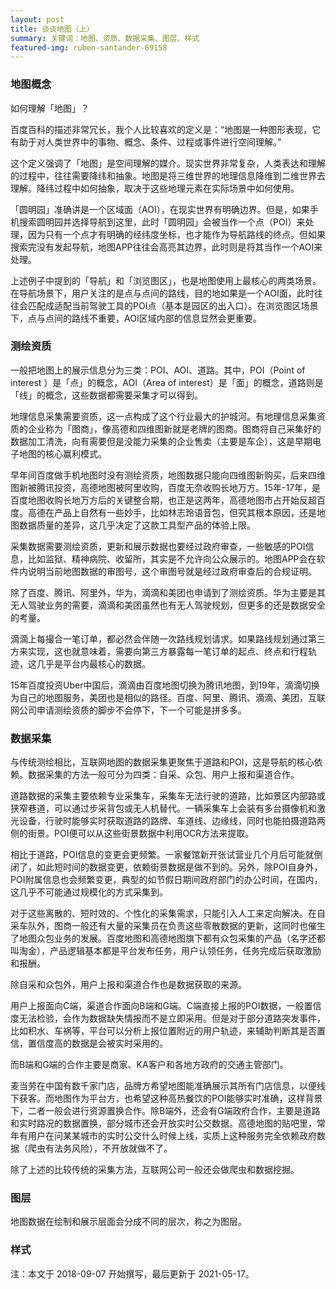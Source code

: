 ```yaml
---
layout: post
title: 谈谈地图（上）
summary: 关键词：地图、资质、数据采集、图层、样式
featured-img: ruben-santander-69158
---
```

### 地图概念

如何理解「地图」？

百度百科的描述非常冗长，我个人比较喜欢的定义是：“地图是一种图形表现，它有助于对人类世界中的事物、概念、条件、过程或事件进行空间理解。”

这个定义强调了「地图」是空间理解的媒介。现实世界非常复杂，人类表达和理解的过程中，往往需要降纬和抽象。地图是将三维世界的地理信息降维到二维世界去理解。降纬过程中如何抽象，取决于这些地理元素在实际场景中如何使用。

「圆明园」准确讲是一个区域面（AOI），在现实世界有明确边界。但是，如果手机搜索圆明园并选择导航到这里，此时「圆明园」会被当作一个点（POI）来处理，因为只有一个点才有明确的经纬度坐标，也才能作为导航路线的终点。但如果搜索完没有发起导航，地图APP往往会高亮其边界，此时则是将其当作一个AOI来处理。

上述例子中提到的「导航」和「浏览图区」，也是地图使用上最核心的两类场景。在导航场景下，用户关注的是点与点间的路线，目的地如果是一个AOI面，此时往往会匹配成适配当前驾驶工具的POI点（基本是园区的出入口）。在浏览图区场景下，点与点间的路线不重要，AOI区域内部的信息显然会更重要。


### 测绘资质

一般把地图上的展示信息分为三类：POI、AOI、道路。其中，POI（Point of interest ）是「点」的概念，AOI（Area of interest）是「面」的概念，道路则是「线」的概念，这些数据都需要采集才可以得到。 

地理信息采集需要资质，这一点构成了这个行业最大的护城河。有地理信息采集资质的企业称为「图商」，像高德和四维图新就是老牌的图商。图商将自己采集好的数据加工清洗，向有需要但是没能力采集的企业售卖（主要是车企），这是早期电子地图的核心赢利模式。

早年间百度做手机地图时没有测绘资质，地图数据只能向四维图新购买，后来四维图新被腾讯投资，高德地图被阿里收购，百度无奈收购长地万方。15年-17年，是百度地图收购长地万方后的关键整合期，也正是这两年，高德地图市占开始反超百度。高德在产品上自然有一些妙手，比如林志玲语音包，但究其根本原因，还是地图数据质量的差异，这几乎决定了这款工具型产品的体验上限。

采集数据需要测绘资质，更新和展示数据也要经过政府审查，一些敏感的POI信息，比如监狱、精神病院、收留所，其实是不允许向公众展示的。地图APP会在软件内说明当前地图数据的审图号，这个审图号就是经过政府审查后的合规证明。

除了百度、腾讯、阿里外，华为，滴滴和美团也申请到了测绘资质。华为主要是其无人驾驶业务的需要，滴滴和美团虽然也有无人驾驶规划，但更多的还是数据安全的考量。

滴滴上每撮合一笔订单，都必然会伴随一次路线规划请求。如果路线规划通过第三方来实现，这也就意味着，需要向第三方暴露每一笔订单的起点、终点和行程轨迹，这几乎是平台内最核心的数据。

15年百度投资Uber中国后，滴滴由百度地图切换为腾讯地图，到19年，滴滴切换为自己的地图服务，美团也是相似的路径。百度、阿里、腾讯、滴滴、美团，互联网公司申请测绘资质的脚步不会停下，下一个可能是拼多多。


### 数据采集

与传统测绘相比，互联网地图的数据采集更聚焦于道路和POI，这是导航的核心依赖。数据采集的方法一般可分为四类：自采、众包、用户上报和渠道合作。

道路数据的采集主要依赖专业采集车，采集车无法行驶的道路，比如景区内部路或狭窄巷道，可以通过步采背包或无人机替代。一辆采集车上会装有多台摄像机和激光设备，行驶时能够实时获取道路的路牌、车道线、边缘线，同时也能拍摄道路两侧的街景。POI便可以从这些街景数据中利用OCR方法来提取。

相比于道路，POI信息的变更会更频繁。一家餐馆新开张试营业几个月后可能就倒闭了，如此短时间的数据变更，依赖街景数据是做不到的。另外，除POI自身外，POI附属信息也会频繁变更，典型的如节假日期间政府部门的办公时间，在国内，这几乎不可能通过规模化的方式采集到。

对于这些离散的、短时效的、个性化的采集需求，只能引入人工来定向解决。在自采车队外，图商一般还有大量的采集员在负责这些零散数据的更新，这同时也催生了地图众包业务的发展。百度地图和高德地图旗下都有众包采集的产品（名字还都叫淘金），产品逻辑基本都是平台发布任务，用户认领任务，任务完成后获取激励和报酬。

除自采和众包外，用户上报和渠道合作也是数据获取的来源。

用户上报面向C端，渠道合作面向B端和G端。C端直接上报的POI数据，一般置信度无法检验，会作为数据缺失情报而不是立即采用。但是对于部分道路突发事件，比如积水、车祸等，平台可以分析上报位置附近的用户轨迹，来辅助判断其是否置信，置信度高的数据是会被实时采用的。

而B端和G端的合作主要是商家、KA客户和各地方政府的交通主管部门。

麦当劳在中国有数千家门店，品牌方希望地图能准确展示其所有门店信息，以便线下获客。而地图作为平台方，也希望这种高热餐饮的POI能够实时准确，这样背景下，二者一般会进行资源置换合作。除B端外，还会有G端政府合作，主要是道路和实时路况的数据置换，部分城市还会开放实时公交数据。高德地图的贴吧里，常年有用户在问某某城市的实时公交什么时候上线，实质上这种服务完全依赖政府数据（爬虫有法务风险），不开放就做不了。

除了上述的比较传统的采集方法，互联网公司一般还会做爬虫和数据挖掘。



### 图层

地图数据在绘制和展示层面会分成不同的层次，称之为图层。

### 样式



注：本文于 2018-09-07 开始撰写，最后更新于 2021-05-17。

